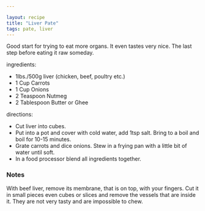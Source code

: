 ```yaml
---

layout: recipe
title: "Liver Pate"
tags: pate, liver
---
```


Good start for trying to eat more organs.
It even tastes very nice.
The last step before eating it raw someday.

ingredients:
- 1lbs./500g liver (chicken, beef, poultry etc.)
- 1 Cup Carrots
- 1 Cup Onions
- 2 Teaspoon Nutmeg
- 2 Tablespoon Butter or Ghee

directions:
- Cut liver into cubes.
- Put into a pot and cover with cold water, add 1tsp salt. Bring to a boil and boil for 10-15 minutes.
- Grate carrots and dice onions. Stew in a frying pan with a little bit of water until soft.
- In a food processor blend all ingredients together.

### Notes

With beef liver, remove its membrane, that is on top, with your fingers. Cut it in small pieces even cubes or slices and remove the vessels that are inside it. They are not very tasty and are impossible to chew.
